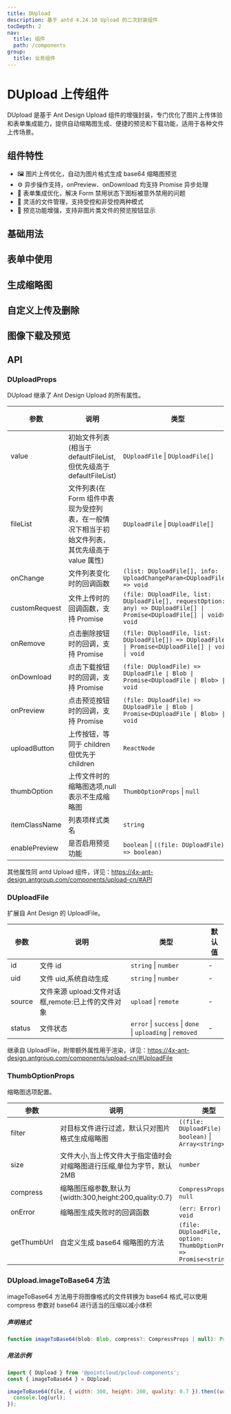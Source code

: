 ```yaml
---
title: DUpload
description: 基于 antd 4.24.10 Upload 的二次封装组件
tocDepth: 2
nav:
  title: 组件
  path: /components
group:
  title: 业务组件
---
```


# DUpload 上传组件

DUpload 是基于 Ant Design Upload 组件的增强封装，专门优化了图片上传体验和表单集成能力，提供自动缩略图生成、便捷的预览和下载功能，适用于各种文件上传场景。

## 组件特性

- 🖼️ 图片上传优化，自动为图片格式生成 base64 缩略图预览
- ⚙️ 异步操作支持，onPreview、onDownload 均支持 Promise 异步处理
- 🎨 表单集成优化，解决 Form 禁用状态下图标被意外禁用的问题
- 🧩 灵活的文件管理，支持受控和非受控两种模式
- 📁 预览功能增强，支持非图片类文件的预览按钮显示

## 基础用法

<code src="./demos/basicDemo.tsx" title="基础用法" description="最基本的上传用法，与antd中的Upload用法一致，上传图像时默认对本地预览图像进行适当压缩"></code>

## 表单中使用

<code src="./demos/uploadInFormDemo.tsx" title="表单中使用" description="在form表单中作为表单项元素使用"></code>

## 生成缩略图

<code src="./demos/thumbDemo.tsx" title="生成缩略图" description="当上传文件为图像时，自动生成缩略图，图像文件过大时，还可以对缩略图进行压缩"></code>

## 自定义上传及删除

<code src="./demos/listDemo.tsx" title="自定义上传及删除" description="通过fileList搭配customRequest、onRemove可以实现完全受控的上传列表"></code>

## 图像下载及预览

<code src="./demos/previewDemo.tsx" title="图像下载及预览" description="通过enablePreview强制对非图像文件进行预览,使用优化过的onPreview、onDownload控制下载及预览的细节"></code>

## API

### DUploadProps

DUpload 继承了 Ant Design Upload 的所有属性。

| 参数          | 说明                                                                                            | 类型                                                                                                                      | 默认值 |
| ------------- | ----------------------------------------------------------------------------------------------- | ------------------------------------------------------------------------------------------------------------------------- | ------ |
| value         | 初始文件列表(相当于 defaultFileList,但优先级高于 defaultFileList)                               | `DUploadFile` \| `DUploadFile[]`                                                                                          | -      |
| fileList      | 文件列表(在 Form 组件中表现为受控列表，在一般情况下相当于初始文件列表，其优先级高于 value 属性) | `DUploadFile` \| `DUploadFile[]`                                                                                          | -      |
| onChange      | 文件列表变化时的回调函数                                                                        | `(list: DUploadFile[], info: UploadChangeParam<DUploadFile>) => void`                                                     | -      |
| customRequest | 文件上传时的回调函数，支持 Promise                                                              | `(file: DUploadFile, list: DUploadFile[], requestOption: any) => DUploadFile[] \| Promise<DUploadFile[] \| void> \| void` | -      |
| onRemove      | 点击删除按钮时的回调，支持 Promise                                                              | `(file: DUploadFile, list: DUploadFile[]) => DUploadFile[] \| Promise<DUploadFile[] \| void> \| void`                     | -      |
| onDownload    | 点击下载按钮时的回调，支持 Promise                                                              | `(file: DUploadFile) => DUploadFile \| Blob \| Promise<DUploadFile \| Blob> \| void`                                      | -      |
| onPreview     | 点击预览按钮时的回调，支持 Promise                                                              | `(file: DUploadFile) => DUploadFile \| Blob \| Promise<DUploadFile \| Blob> \| void`                                      | -      |
| uploadButton  | 上传按钮，等同于 children 但优先于 children                                                     | `ReactNode`                                                                                                               | -      |
| thumbOption   | 上传文件时的缩略图选项,null 表示不生成缩略图                                                    | `ThumbOptionProps` \| `null`                                                                                              | -      |
| itemClassName | 列表项样式类名                                                                                  | `string`                                                                                                                  | -      |
| enablePreview | 是否启用预览功能                                                                                | `boolean` \| `((file: DUploadFile) => boolean)`                                                                           | false  |

其他属性同 antd Upload 组件，详见：https://4x-ant-design.antgroup.com/components/upload-cn/#API

### DUploadFile

扩展自 Ant Design 的 UploadFile。

| 参数   | 说明                                               | 类型                                                       | 默认值 |
| ------ | -------------------------------------------------- | ---------------------------------------------------------- | ------ |
| id     | 文件 id                                            | `string` \| `number`                                       | -      |
| uid    | 文件 uid,系统自动生成                              | `string` \| `number`                                       | -      |
| source | 文件来源 upload:文件对话框,remote:已上传的文件对象 | `upload` \| `remote`                                       | -      |
| status | 文件状态                                           | `error` \| `success` \| `done` \| `uploading` \| `removed` | -      |

继承自 UploadFile，附带额外属性用于渲染，详见：https://4x-ant-design.antgroup.com/components/upload-cn/#UploadFile

### ThumbOptionProps

缩略图选项配置。

| 参数        | 说明                                                                   | 类型                                                               | 默认值                                                      |
| ----------- | ---------------------------------------------------------------------- | ------------------------------------------------------------------ | ----------------------------------------------------------- |
| filter      | 对目标文件进行过滤，默认只对图片格式生成缩略图                         | `((file: DUploadFile) => boolean)` \| `Array<string>`              | `['image/gif', 'image/jpeg', 'image/png', 'image/svg+xml']` |
| size        | 文件大小,当上传文件大于指定值时会对缩略图进行压缩,单位为字节，默认 2MB | `number`                                                           | `2097152`                                                   |
| compress    | 缩略图压缩参数,默认为 {width:300,height:200,quality:0.7}               | `CompressProps` \| `null`                                          | `{ width: 300, height: 200, quality: 0.7 }`                 |
| onError     | 缩略图生成失败时的回调函数                                             | `(err: Error) => void`                                             | -                                                           |
| getThumbUrl | 自定义生成 base64 缩略图的方法                                         | `(file: DUploadFile, option: ThumbOptionProps) => Promise<string>` | -                                                           |

### DUpload.imageToBase64 方法

imageToBase64 方法用于将图像格式的文件转换为 base64 格式,可以使用 compress 参数对 base64 进行适当的压缩以减小体积

##### 声明格式

```jsx {0} | pure
function imageToBase64(blob: Blob, compress?: CompressProps | null): Promise<string>
```

##### 用法示例

```jsx {0} | pure
import { DUpload } from '@pointcloud/pcloud-components';
const { imageToBase64 } = DUpload;

imageToBase64(file, { width: 300, height: 200, quality: 0.7 }).then((url) => {
  console.log(url);
});
```

